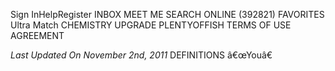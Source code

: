 Sign InHelpRegister INBOX MEET ME SEARCH ONLINE (392821) FAVORITES Ultra Match CHEMISTRY UPGRADE PLENTYOFFISH TERMS OF USE AGREEMENT

_Last Updated On November 2nd, 2011_ DEFINITIONS â€œYouâ€